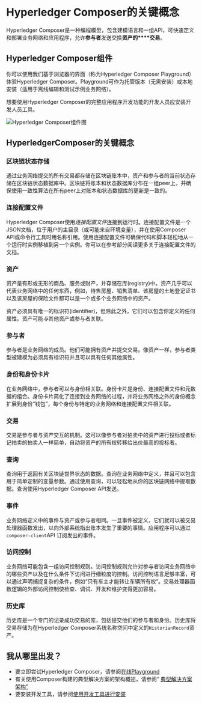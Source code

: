 # Hyperledger Composer的关键概念

Hyperledger Composer是一种编程模型，包含建模语言和一组API，可快速定义和部署业务网络和应用程序，允许**参与者**发送交换**资产的****交易**。

## Hyperledger Composer组件

你可以使用我们基于浏览器的界面（称为Hyperledger Composer Playground）体验Hyperledger Composer。Playground可作为托管版本（无需安装）或本地安装（适用于离线编辑和测试示例业务网络）。

想要使用Hyperledger Composer的完整应用程序开发功能的开发人员应安装开发人员工具。

![Hyperledger Composer组件图](https://hyperledger.github.io/composer/assets/img/ComposerComponents.svg)

## HyperledgerComposer的关键概念

### 区块链状态存储

通过业务网络提交的所有交易都存储在区块链账本中，资产和参与者的当前状态存储在区块链状态数据库中。区块链将账本和状态数据库分布在一组peer上，并确保使用一致性算法在所有peer上对账本和状态数据库的更新是一致的。

### 连接配置文件

Hyperledger Composer使用*连接配置文件*连接到运行时。连接配置文件是一个JSON文档，位于用户的主目录（或可能来自环境变量），并在使用Composer API或命令行工具时用名称引用。使用连接配置文件可确保代码和脚本轻松地从一个运行时实例移植到另一个实例。你可以在参考部分阅读更多关于连接配置文件的文档。

### 资产

资产是有形或无形的商品、服务或财产，并存储在库(registry)中。资产几乎可以代表业务网络中的任何东西，例如，待售房屋、销售清单、该房屋的土地登记证书以及该房屋的保险文件都可以是一个或多个业务网络中的资产。

资产必须具有唯一的标识符(identifier)，但除此之外，它们可以包含你定义的任何属性。资产可能*与*其他资产或参与者关联。

### 参与者

参与者是业务网络的成员。他们可能拥有资产并提交交易。像资产一样，参与者类型被建模为必须具有标识符并且可以具有任何其他属性。

### 身份和身份卡片

在业务网络中，参与者可以与身份相关联。身份卡片是身份、连接配置文件和元数据的组合。身份卡片简化了连接到业务网络的过程，并将业务网络之外的身份概念扩展到身份“钱包”，每个身份与特定的业务网络和连接配置文件相关联。

### 交易

交易是参与者与资产交互的机制。这可以像参与者对拍卖中的资产进行投标或者标记拍卖的拍卖人一样简单，自动将资产的所有权转移给出价最高的投标者。

### 查询

查询用于返回有关区块链世界状态的数据。查询在业务网络中定义，并且可以包含用于简单定制的变量参数。通过使用查询，可以轻松地从你的区块链网络中提取数据。查询使用Hyperledger Composer API发送。

### 事件

业务网络定义中的事件与资产或参与者相同。一旦事件被定义，它们就可以被交易处理器函数发出，以向外部系统指出账本发生了重要的事情。应用程序可以通过`composer-client`API 订阅发出的事件。

### 访问控制

业务网络可能包含一组访问控制规则。访问控制规则允许对参与者访问业务网络中的哪些资产以及在什么条件下访问进行细粒度的控制。访问控制语言足够丰富，可以通过声明捕捉复杂的条件，例如“只有车主才能转让车辆所有权”。交易处理器函数逻辑的外部访问控制使检查、调试、开发和维护变得更加容易。

### 历史库

历史库是一个专门的记录成功交易的库，包括提交他们的参与者和身份。历史库将交易存储为在Hyperledger Composer系统名称空间中定义的`HistorianRecord`资产。

## 我从哪里出发？

- 要立即尝试Hyperledger Composer，请参阅[在线Playground](https://hyperledger.github.io/composer/installing/getting-started-with-playground.html)
- 有关使用Composer构建的典型解决方案的架构概述，请参阅“ [典型解决方案架构”](introduction_solution-architecture.md)
- 要安装开发工具，请参阅[使用开发工具进行安装](installing_development-tools.md)

